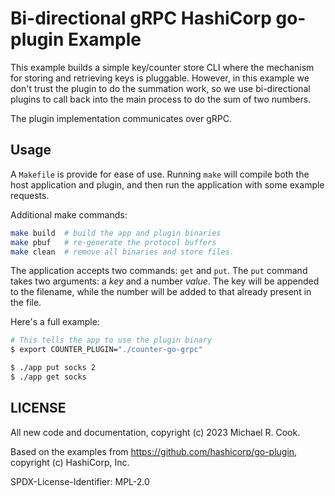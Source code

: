 # Bi-directional gRPC HashiCorp go-plugin Example

This example builds a simple key/counter store CLI where the mechanism
for storing and retrieving keys is pluggable. However, in this example we don't
trust the plugin to do the summation work, so we use bi-directional plugins to
call back into the main process to do the sum of two numbers.

The plugin implementation communicates over gRPC.

## Usage

A `Makefile` is provide for ease of use. Running `make` will compile both the
host application and plugin, and then run the application with some example
requests.

Additional make commands:

```sh
make build  # build the app and plugin binaries
make pbuf   # re-generate the protocol buffers
make clean  # remove all binaries and store files.
```

The application accepts two commands: `get` and `put`. The `put` command takes
two arguments: a _key_ and a number _value_. The key will be appended to the
filename, while the number will be added to that already present in the file.

Here's a full example:

```sh
# This tells the app to use the plugin binary
$ export COUNTER_PLUGIN="./counter-go-grpc"

$ ./app put socks 2
$ ./app get socks
```

## LICENSE

All new code and documentation, copyright (c) 2023 Michael R. Cook.

Based on the examples from https://github.com/hashicorp/go-plugin, copyright (c) HashiCorp, Inc.

SPDX-License-Identifier: MPL-2.0
